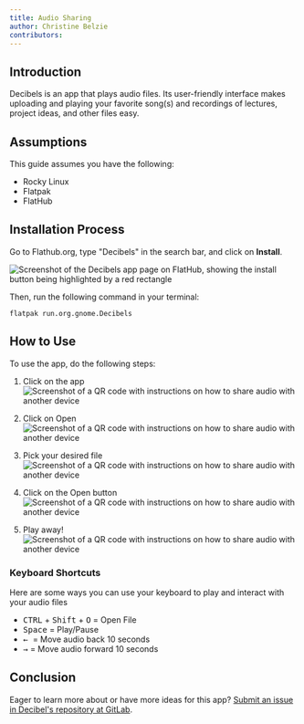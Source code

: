 ```yaml
---
title: Audio Sharing
author: Christine Belzie
contributors: 
---
```


## Introduction

Decibels is an app that plays audio files. Its user-friendly interface makes uploading and playing your favorite song(s) and recordings of lectures, project ideas, and other files easy.

## Assumptions

This guide assumes you have the following:

- Rocky Linux
- Flatpak
- FlatHub

## Installation Process

Go to Flathub.org, type "Decibels" in the search bar, and click on **Install**.

![Screenshot of the Decibels app page on FlatHub, showing the install button being highlighted by a red rectangle](/gnome/images/audio-sharing_01.png)

Then, run the following command in your terminal:

`flatpak run.org.gnome.Decibels`

## How to Use

To use the app, do the following steps:

1. Click on the app
![Screenshot of a QR code with instructions on how to share audio with another device](/gnome/images/audio-sharing_02.png)
2. Click on Open
![Screenshot of a QR code with instructions on how to share audio with another device](/gnome/images/audio-sharing_02.png)
3. Pick your desired file
![Screenshot of a QR code with instructions on how to share audio with another device](/gnome/images/audio-sharing_02.png)

4. Click on the Open button
![Screenshot of a QR code with instructions on how to share audio with another device](/gnome/images/audio-sharing_02.png)
5. Play away!
![Screenshot of a QR code with instructions on how to share audio with another device](/gnome/images/audio-sharing_02.png)

### Keyboard Shortcuts

Here are some ways you can use your keyboard to play and interact with your audio files

- <kbd>CTRL</kbd> + <kbd>Shift</kbd>  + <kbd>O</kbd> = Open File
- <kbd>Space</kbd> = Play/Pause
- <kbd>← </kbd> = Move audio back 10 seconds
- <kbd>→</kbd> = Move audio forward
10 seconds

## Conclusion

Eager to learn more about or have more ideas for this app? [Submit an issue in Decibel's repository at GitLab](https://gitlab.gnome.org/GNOME/Incubator/decibels/-/issues).
